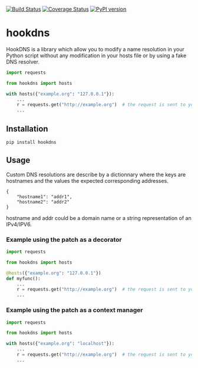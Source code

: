 [![Build Status](https://github.com/cle-b/hookdns/workflows/Build/badge.svg?branch=main)](https://github.com/cle-b/hookdns/actions?query=workflow%3ABuild) [![Coverage Status](https://coveralls.io/repos/github/cle-b/hookdns/badge.svg?branch=main)](https://coveralls.io/github/cle-b/hookdns?branch=main) [![PyPI version](https://badge.fury.io/py/hookdns.svg)](https://pypi.org/project/hookdns/)

# hookdns

HookDNS is a library which allow you to modify a name resolution in your Python script without any modification in your hosts file or by using a fake DNS resolver.

```python
import requests

from hookdns import hosts

with hosts({"example.org": "127.0.0.1"}):
    ...
    r = requests.get("http://example.org")  # the request is sent to your local server
    ...
```

## Installation

```
pip install hookdns
```

## Usage

Custom DNS resolutions are describe by a dictionnary where the keys are hostnames
and the values the expected corresponding addresses.    

    {
        "hostname1": "addr1",
        "hostname2": "addr2"
    }

hostname and addr could be a domain name or a string representation of an IPv4/IPV6.

### Example using the patch as a decorator

```python
import requests

from hookdns import hosts

@hosts({"example.org": "127.0.0.1"})
def myfunc():
    ...
    r = requests.get("http://example.org")  # the request is sent to your local server
    ...
```

### Example using the patch as a context manager

```python
import requests

from hookdns import hosts

with hosts({"example.org": "localhost"}):
    ...
    r = requests.get("http://example.org")  # the request is sent to your local server
    ...
```
